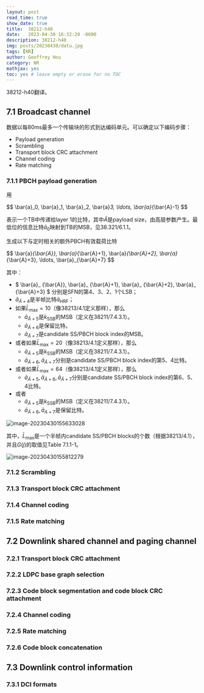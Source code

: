 ```yaml
---
layout: post
read_time: true
show_date: true
title:  38212-h40
date:   2023-04-30 16:32:20 -0600
description: 38212-h40
img: posts/20230430/datu.jpg 
tags: [NR]
author: Geoffrey Hou
category: NR
mathjax: yes
toc: yes # leave empty or erase for no TOC
---
```


<head>
    <script src="https://cdn.mathjax.org/mathjax/latest/MathJax.js?config=TeX-AMS-MML_HTMLorMML" type="text/javascript"></script>
    <script type="text/x-mathjax-config">
        MathJax.Hub.Config({
            tex2jax: {
            skipTags: ['script', 'noscript', 'style', 'textarea', 'pre'],
            inlineMath: [['$','$']]
            }
        });
    </script>
</head>
38212-h40翻译。

## 7.1 Broadcast channel

数据以每80ms最多一个传输块的形式到达编码单元。可以确定以下编码步骤：

- Payload generation
- Scrambling
- Transport block CRC attachment 
- Channel coding
- Rate matching

### 7.1.1 PBCH payload generation

用

\$$
\bar{a}_0, \bar{a}_1, \bar{a}_2, \bar{a}_3, \ldots, \bar{a}_{\bar{A}-1}
$$

表示一个TB中传递给layer 1的比特，其中$\bar{A}$是payload size，由高层参数产生。最低位的信息比特$\bar{a}_0$映射到TB的MSB，见38.321/6.1.1。

生成以下与定时相关的额外PBCH有效载荷比特

\$$
\bar{a}_{\bar{A}}, \bar{a}_{\bar{A}+1}, \bar{a}_{\bar{A}+2}, \bar{a}_{\bar{A}+3}, \ldots, \bar{a}_{\bar{A}+7}
$$

其中：

- $ \bar{a}_ {\bar{A}}, \bar{a}_ {\bar{A}+1}, \bar{a}_ {\bar{A}+2}, \bar{a}_ {\bar{A}+3} $ 分别是SFN的第4、3、2、1个LSB；
- $\bar{a}_ {\bar{A}+4}$是半帧比特$\bar{a}_ {\mathrm{HRF}}$；
- 如果$\bar{L}_ {\max }=10$（像38213/4.1定义那样），那么
  - $\bar{a}_ {\bar{A}+5}$是$k_ {\mathrm{SSB}}$的MSB（定义在38211/7.4.3.1）。
  - $\bar{a}_ {\bar{A}+6}$是保留比特。
  - $\bar{a}_ {\bar{A}+7}$是candidate SS/PBCH block index的MSB。
- 或者如果$\bar{L}_ {\max }=20$（像38213/4.1定义那样），那么
  - $\bar{a}_ {\bar{A}+5}$是$k_ {\mathrm{SSB}}$的MSB（定义在38211/7.4.3.1）。
  - $\bar{a}_ {\bar{A}+6}, \bar{a}_ {\bar{A}+7}$分别是candidate SS/PBCH block index的第5、4比特。
- 或者如果$\bar{L}_ {\max }=64$（像38213/4.1定义那样），那么
  - $\bar{a}_ {\bar{A}+5}, \bar{a}_ {\bar{A}+6}, \bar{a}_ {\bar{A}+7}$分别是candidate SS/PBCH block index的第6、5、4比特。
- 或者
  - $\bar{a}_ {\bar{A}+5}$是$k_{\mathrm{SSB}}$的MSB（定义在38211/7.4.3.1）。
  - $\bar{a}_ {\bar{A}+6}, \bar{a}_ {A+7}$是保留比特。



![image-20230430155633028](https://user-images.githubusercontent.com/115327603/235342586-3d4faa81-a5c5-4b1a-92bc-b4a48a26c598.png)



其中，$\bar{L}_ {\max }$是一个半帧内candidate SS/PBCH blocks的个数（根据38213/4.1），并且$G(j)$的取值见Table 7.1.1-1。

![image-20230430155812279](https://user-images.githubusercontent.com/115327603/235342591-aa04e7e5-a0bf-4a77-81dd-a5f394ecb493.png)



### 7.1.2 Scrambling



### 7.1.3 Transport block CRC attachment



### 7.1.4 Channel coding



### 7.1.5 Rate matching



## 7.2 Downlink shared channel and paging channel

### 7.2.1 Transport block CRC attachment



### 7.2.2 LDPC base graph selection



### 7.2.3 Code block segmentation and code block CRC attachment 



### 7.2.4 Channel coding



### 7.2.5 Rate matching



### 7.2.6 Code block concatenation



## 7.3 Downlink control information

### 7.3.1 DCI formats
